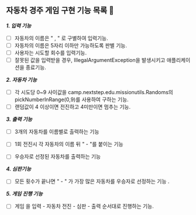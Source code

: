 ## 자동차 경주 게임 구현 기능 목록 🚗

**_1. 입력 기능_**
-[ ] 자동차의 이름은 " , " 로 구별하여 입력기능.
- [ ] 자동차의 이름은 5자리 이하만 가능하도록 판별 기능.
- [ ] 사용자는 시도할 회수를 입력기능.
- [ ] 잘못된 값을 입력받을 경우, IllegalArgumentException을 발생시키고 애플리케이션을 종료기능.

**_2. 자동차 기능_**
- [ ] 각 시도당 0~9 사이값을 camp.nextstep.edu.missionutils.Randoms의 pickNumberInRange(0,9)를 사용하여 구하는 기능.
- [ ] 랜덤값이 4 이상이면 전진하고 4미만이면 멈추는 기능.

**_3. 출력 기능_**
- [ ] 3개의 자동차를 이름별로 출력하는 기능
- [ ] 1회 전진시 각 자동차의 이름 뒤 " - "를 붙이는 기능
- [ ] 우승자로 선정된 자동차를 출력하는 기능


**_4. 심판기능_**
- [ ] 모든 횟수가 끝나면 " - " 가 가장 많은 자동차를 우승자로 선정하는 기능 .

**_5. 게임 진행 기능_**
- [ ] 게임 을 입력 - 자동차 전진 - 심판 - 출력 순서대로 진행하는 기능.

